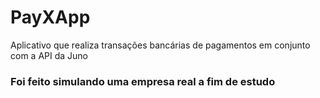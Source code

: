 # PayXApp
Aplicativo que realiza transações bancárias de pagamentos em conjunto com a API da Juno

### Foi feito simulando uma empresa real a fim de estudo
